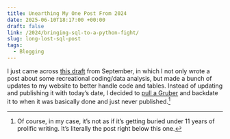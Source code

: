 ```yaml
---
title: Unearthing My One Post From 2024
date: 2025-06-10T18:17:00 +00:00
draft: false
link: /2024/bringing-sql-to-a-python-fight/
slug: long-lost-sql-post
tags:
  - Blogging
---
```

I just came across [this draft](/2024/bringing-sql-to-a-python-fight/) from September, in which I not only wrote a post about some recreational coding/data analysis, but made a bunch of updates to my website to better handle code and tables. Instead of updating and publishing it with today’s date, I decided to [pull a Gruber](https://daringfireball.net/linked/2025/06/07/long-lost-df-post?ref=seanlunsford.com) and backdate it to when it was basically done and just never published.[^fn]

[^fn]: Of course, in my case, it’s not as if it’s getting buried under 11 years of prolific writing. It’s literally the post right below this one.